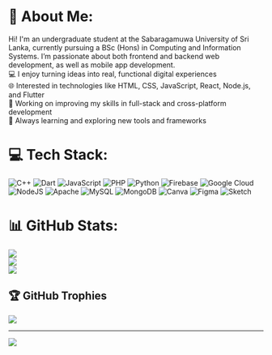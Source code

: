 # 💫 About Me:
Hi! I'm an undergraduate student at the Sabaragamuwa University of Sri Lanka, currently pursuing a BSc (Hons) in Computing and Information Systems. I’m passionate about both frontend and backend web development, as well as mobile app development.<br>💻 I enjoy turning ideas into real, functional digital experiences<br>🌐 Interested in technologies like HTML, CSS, JavaScript, React, Node.js, and Flutter<br>📱 Working on improving my skills in full-stack and cross-platform development<br>🌱 Always learning and exploring new tools and frameworks


# 💻 Tech Stack:
![C++](https://img.shields.io/badge/c++-%2300599C.svg?style=for-the-badge&logo=c%2B%2B&logoColor=white) ![Dart](https://img.shields.io/badge/dart-%230175C2.svg?style=for-the-badge&logo=dart&logoColor=white) ![JavaScript](https://img.shields.io/badge/javascript-%23323330.svg?style=for-the-badge&logo=javascript&logoColor=%23F7DF1E) ![PHP](https://img.shields.io/badge/php-%23777BB4.svg?style=for-the-badge&logo=php&logoColor=white) ![Python](https://img.shields.io/badge/python-3670A0?style=for-the-badge&logo=python&logoColor=ffdd54) ![Firebase](https://img.shields.io/badge/firebase-%23039BE5.svg?style=for-the-badge&logo=firebase) ![Google Cloud](https://img.shields.io/badge/GoogleCloud-%234285F4.svg?style=for-the-badge&logo=google-cloud&logoColor=white) ![NodeJS](https://img.shields.io/badge/node.js-6DA55F?style=for-the-badge&logo=node.js&logoColor=white) ![Apache](https://img.shields.io/badge/apache-%23D42029.svg?style=for-the-badge&logo=apache&logoColor=white) ![MySQL](https://img.shields.io/badge/mysql-4479A1.svg?style=for-the-badge&logo=mysql&logoColor=white) ![MongoDB](https://img.shields.io/badge/MongoDB-%234ea94b.svg?style=for-the-badge&logo=mongodb&logoColor=white) ![Canva](https://img.shields.io/badge/Canva-%2300C4CC.svg?style=for-the-badge&logo=Canva&logoColor=white) ![Figma](https://img.shields.io/badge/figma-%23F24E1E.svg?style=for-the-badge&logo=figma&logoColor=white) ![Sketch](https://img.shields.io/badge/Sketch-FFB387?style=for-the-badge&logo=sketch&logoColor=black)
# 📊 GitHub Stats:
![](https://github-readme-stats.vercel.app/api?username=AshaniTH&theme=github_dark&hide_border=false&include_all_commits=false&count_private=false)<br/>
![](https://nirzak-streak-stats.vercel.app/?user=AshaniTH&theme=github_dark&hide_border=false)<br/>
![](https://github-readme-stats.vercel.app/api/top-langs/?username=AshaniTH&theme=github_dark&hide_border=false&include_all_commits=false&count_private=false&layout=compact)

## 🏆 GitHub Trophies
![](https://github-profile-trophy.vercel.app/?username=AshaniTH&theme=radical&no-frame=false&no-bg=true&margin-w=4)

---
[![](https://visitcount.itsvg.in/api?id=AshaniTH&icon=0&color=0)](https://visitcount.itsvg.in)

<!-- Proudly created with GPRM ( https://gprm.itsvg.in ) -->
